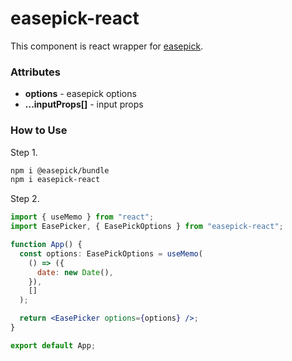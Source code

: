 # easepick-react

This component is react wrapper for [easepick](https://easepick.com/).



### Attributes

* **options** - easepick options
* **...inputProps[]** - input props


### How to Use

Step 1.
```bash
npm i @easepick/bundle
npm i easepick-react
```

Step 2.
```jsx
import { useMemo } from "react";
import EasePicker, { EasePickOptions } from "easepick-react";

function App() {
  const options: EasePickOptions = useMemo(
    () => ({
      date: new Date(),
    }),
    []
  );

  return <EasePicker options={options} />;
}

export default App;

```